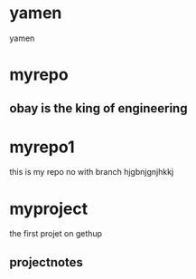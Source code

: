 
# yamen
yamen
# myrepo
## obay is the king of engineering
# myrepo1
this is my repo no with branch
hjgbnjgnjhkkj
# myproject
the first projet on gethup
## projectnotes

